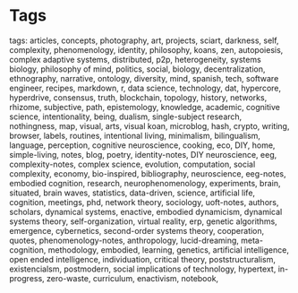# Tags 
 
 tags: articles, concepts, photography, art, projects, sciart, darkness, self, complexity, phenomenology, identity, philosophy, koans, zen, autopoiesis, complex adaptive systems, distributed, p2p, heterogeneity, systems biology, philosophy of mind, politics, social, biology, decentralization, ethnography, narrative, ontology, diversity, mind, spanish, tech, software engineer, recipes, markdown, r, data science, technology, dat, hypercore, hyperdrive, consensus, truth, blockchain, topology, history, networks, rhizome, subjective, path, epistemology, knowledge, academic, cognitive science, intentionality, being, dualism, single-subject research, nothingness, map, visual, arts, visual koan, microblog, hash, crypto, writing, browser, labels, routines, intentional living, minimalism, bilingualism, language, perception, cognitive neuroscience, cooking, eco, DIY, home, simple-living, notes, blog, poetry, identity-notes, DIY neuroscience, eeg, complexity-notes, complex science, evolution, computation, social complexity, economy, bio-inspired, bibliography, neuroscience, eeg-notes, embodied cognition, research, neurophenomenology, experiments, brain, situated, brain waves, statistics, data-driven, science, artificial life, cognition, meetings, phd, network theory, sociology, uoft-notes, authors, scholars, dynamical systems, enactive, embodied dynamicism, dynamical systems theory, self-organization, virtual reality, erp, genetic algorithms, emergence, cybernetics, second-order systems theory, cooperation, quotes, phenomenology-notes, anthropology, lucid-dreaming, meta-cognition, methodology, embodied, learning, genetics, artificial intelligence, open ended intelligence, individuation, critical theory, poststructuralism, existencialsm, postmodern, social implications of technology, hypertext, in-progress, zero-waste, curriculum, enactivism, notebook, 